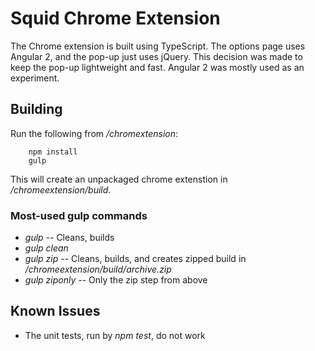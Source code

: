 # Squid Chrome Extension
The Chrome extension is built using TypeScript. The options page uses Angular 2, and the pop-up just uses jQuery. This decision was made to keep the pop-up lightweight and fast. Angular 2 was mostly used as an experiment.

## Building
Run the following from */chromextension*:
```
    npm install
    gulp
```
This will create an unpackaged chrome extenstion in */chromeextension/build*.

### Most-used gulp commands
* *gulp* -- Cleans, builds
* *gulp clean*
* *gulp zip* -- Cleans, builds, and creates zipped build in */chromeextension/build/archive.zip*
* *gulp ziponly* -- Only the zip step from above

## Known Issues
* The unit tests, run by *npm test*, do not work